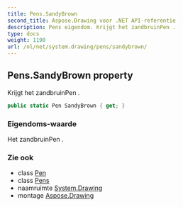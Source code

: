 ```yaml
---
title: Pens.SandyBrown
second_title: Aspose.Drawing voor .NET API-referentie
description: Pens eigendom. Krijgt het zandbruinPen .
type: docs
weight: 1190
url: /nl/net/system.drawing/pens/sandybrown/
---
```

## Pens.SandyBrown property

Krijgt het zandbruinPen .

```csharp
public static Pen SandyBrown { get; }
```

### Eigendoms-waarde

Het zandbruinPen .

### Zie ook

* class [Pen](../../pen/)
* class [Pens](../)
* naamruimte [System.Drawing](../../pens/)
* montage [Aspose.Drawing](../../../)


